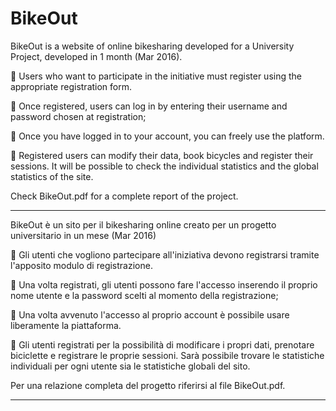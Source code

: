 # BikeOut

BikeOut is a website of online bikesharing developed for a University Project, developed in 1 month (Mar 2016).

 Users who want to participate in the initiative must register using the appropriate registration form.

 Once registered, users can log in by entering their username and password chosen at registration;

 Once you have logged in to your account, you can freely use the platform.

 Registered users can modify their data, book bicycles and register their sessions. It will be possible to check the individual statistics and the global statistics of the site.

Check BikeOut.pdf for a complete report of the project.
_____

BikeOut è un sito per il bikesharing online creato per un progetto universitario in un mese (Mar 2016)

 Gli utenti che vogliono partecipare all'iniziativa devono registrarsi tramite l'apposito modulo di registrazione.

 Una volta registrati, gli utenti possono fare l'accesso inserendo il proprio nome utente e la password scelti al momento della registrazione;

 Una volta avvenuto l'accesso al proprio account è possibile usare liberamente la piattaforma.

 Gli utenti registrati per la possibilità di modificare i propri dati, prenotare biciclette e registrare le proprie sessioni. Sarà possibile trovare le statistiche individuali per ogni utente sia le statistiche globali del sito.

Per una relazione completa del progetto riferirsi al file BikeOut.pdf.
_____

